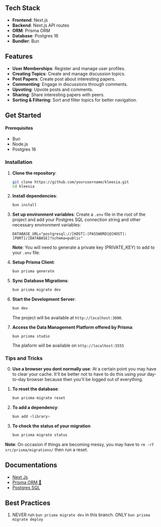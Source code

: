 ## Tech Stack

- **Frontend**: Next.js
- **Backend**: Next.js API routes
- **ORM**: Prisma ORM
- **Database**: Postgres 16
- **Bundler**: Bun

## Features

- **User Memberships**: Register and manage user profiles.
- **Creating Topics**: Create and manage discussion topics.
- **Post Papers**: Create post about interesting papers.
- **Commenting**: Engage in discussions through comments.
- **Upvoting**: Upvote posts and comments.
- **Sharing**: Share interesting papers with peers.
- **Sorting & Filtering**: Sort and filter topics for better navigation.

## Get Started

#### Prerequisites

- Bun
- Node.js
- Postgres 16

### Installation

1. **Clone the repository**:

   ```bash
   git clone https://github.com/yourusername/kleesia.git
   cd kleesia
   ```

2. **Install dependencies**:

   ```bash
   bun install
   ```

3. **Set up environment variables**:
   Create a `.env` file in the root of the project and add your Postgres SQL connection string and other necessary environment variables:

   ```plaintext
   DATABASE_URL="postgresql://[HOST]:[PASSWORD]@[HOST]:[PORT]/[DATABASE]?schema=public"
   ```
   **Note**: You will need to generate a private key (PRIVATE_KEY) to add to your `.env` file. 

4. **Setup Prisma Client**:

   ```bash
   bun prisma generate
   ```

5. **Sync Database Migrations**:

   ```bash
   bun prisma migrate dev
   ```

6. **Start the Development Server**:

   ```bash
   bun dev
   ```

   The project will be available at `http://localhost:3000`.

7. **Access the Data Management Platform offered by Prisma**:
   ```
   bun prisma studio
   ```
   The plaform will be available on `http://localhost:5555`

### Tips and Tricks
0. **Use a browser you dont normally use**:
   At a certain point you may have to clear your cache. It'll be better not to have to do this
   using your day-to-day browser because then you'll be logged out of everything. 

2. **To reset the database**:

   ```bash
   bun prisma migrate reset
   ```
   
3. **To add a dependency**:

   ```bash
   bun add <library>
   ```
4. **To check the status of your migration**

   ```bash
   bun prisma migrate status
   ```
**Note**: On occasion if things are becoming messy, you may have to `rm -rf src/prisma/migrations/` then run a reset. 

## Documentations

- [Next Js](https://nextjs.org/docs)
- [Prisma ORM 🚀](https://www.prisma.io/docs)
- [Postgres SQL](https://www.postgresql.org/docs/current/tutorial-install.html)

## Best Practices

1. NEVER run ``bun prisma migrate dev`` in this branch. ONLY ``bun prisma migrate deploy``
